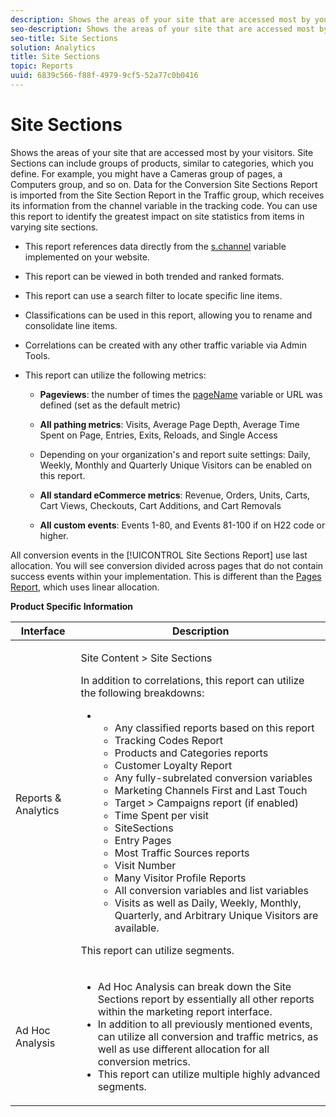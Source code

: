 ```yaml
---
description: Shows the areas of your site that are accessed most by your visitors. Site Sections can include groups of products, similar to categories, which you define. For example, you might have a Cameras group of pages, a Computers group, and so on. Data for the Conversion Site Sections Report is imported from the Site Section Report in the Traffic group, which receives its information from the channel variable in the tracking code. You can use this report to identify the greatest impact on site statistics from items in varying site sections.
seo-description: Shows the areas of your site that are accessed most by your visitors. Site Sections can include groups of products, similar to categories, which you define. For example, you might have a Cameras group of pages, a Computers group, and so on. Data for the Conversion Site Sections Report is imported from the Site Section Report in the Traffic group, which receives its information from the channel variable in the tracking code. You can use this report to identify the greatest impact on site statistics from items in varying site sections.
seo-title: Site Sections
solution: Analytics
title: Site Sections
topic: Reports
uuid: 6839c566-f88f-4979-9cf5-52a77c0b0416
---
```


# Site Sections

Shows the areas of your site that are accessed most by your visitors. Site Sections can include groups of products, similar to categories, which you define. For example, you might have a Cameras group of pages, a Computers group, and so on. Data for the Conversion Site Sections Report is imported from the Site Section Report in the Traffic group, which receives its information from the channel variable in the tracking code. You can use this report to identify the greatest impact on site statistics from items in varying site sections.

* This report references data directly from the [s.channel](https://marketing.adobe.com/resources/help/en_US/sc/implement/index.html?f=c_channel) variable implemented on your website. 
* This report can be viewed in both trended and ranked formats. 
* This report can use a search filter to locate specific line items. 
* Classifications can be used in this report, allowing you to rename and consolidate line items. 
* Correlations can be created with any other traffic variable via Admin Tools. 
* This report can utilize the following metrics:

    * **Pageviews**: the number of times the [pageName](https://marketing.adobe.com/resources/help/en_US/sc/implement/index.html?f=c_pagename) variable or URL was defined (set as the default metric) 
    
    * **All pathing metrics**: Visits, Average Page Depth, Average Time Spent on Page, Entries, Exits, Reloads, and Single Access 
    * Depending on your organization's and report suite settings: Daily, Weekly, Monthly and Quarterly Unique Visitors can be enabled on this report. 
    * **All standard eCommerce metrics**: Revenue, Orders, Units, Carts, Cart Views, Checkouts, Cart Additions, and Cart Removals 
    * **All custom events**: Events 1-80, and Events 81-100 if on H22 code or higher.

All conversion events in the [!UICONTROL Site Sections Report] use last allocation. You will see conversion divided across pages that do not contain success events within your implementation. This is different than the [Pages Report](../../../components/c-variables/dimensionslist/reports-pages.md#concept_0219136EA25745B58434D0C7E751D7D5), which uses linear allocation.

**Product Specific Information** 

<table id="table_525FDF95C8ED4BF2A1E25BE2DA971EFB"> 
 <thead> 
  <tr> 
   <th colname="col1" class="entry"> Interface </th> 
   <th colname="col2" class="entry"> Description </th> 
  </tr> 
 </thead>
 <tbody> 
  <tr> 
   <td colname="col1"> Reports &amp; Analytics </td> 
   <td colname="col2"> <p> <span class="uicontrol"> Site Content</span> &gt; <span class="uicontrol"> Site Sections</span> </p> <p>In addition to correlations, this report can utilize the following breakdowns: </p> 
    <ul id="ul_9CD009D89B134C53807332E3C88D3C44"> 
     <li id="li_566417EB074D425C9A1F4FB28AA7FAB4"> 
      <ul id="ul_3795C7AAE6DA4B7E96FCDC7F3211DFBB"> 
       <li id="li_50B295E961724CFB83D222DE9B4C7FF2">Any classified reports based on this report </li> 
       <li id="li_697682892D8841BC8120BEC0E1AE9753"> <span class="wintitle"> Tracking Codes Report</span> </li> 
       <li id="li_F6D893FCBA7A4B3EB04715833CA41022"> <span class="wintitle"> Products</span> and <span class="wintitle"> Categories</span> reports </li> 
       <li id="li_9F379E61DB4F4753AE1FFFC8F9C17347"> <span class="wintitle"> Customer Loyalty Report</span> </li> 
       <li id="li_64A6A06F9265410ABB425DA4AF50C440">Any fully-subrelated conversion variables </li> 
       <li id="li_907DDFCC35AB48EEA5B169B4A2598FB1"> <span class="wintitle"> Marketing Channels First and Last Touch</span> </li> 
       <li id="li_B08A0DCB40154152AF1033B7629A5B5A"> <span class="uicontrol"> Target</span> &gt; <span class="uicontrol"> Campaigns</span> report (if enabled) </li> 
       <li id="li_6D4E65DD6E2B49C9A8C12181D23F185A">Time Spent per visit </li> 
       <li id="li_C6D3AD5A534243A8A6E17C663FEBA6BA">SiteSections </li> 
       <li id="li_E1F46EED5CE2425D83200A2FCB686EE5">Entry Pages </li> 
       <li id="li_1201EE0EBF13476C9A9525E0700F30F3">Most Traffic Sources reports </li> 
       <li id="li_563E07858FB1473BB22C2B191E8BE620">Visit Number </li> 
       <li id="li_1CAD77ABA6A2454282A4DA7E88C047E8">Many Visitor Profile Reports </li> 
       <li id="li_D3A04E4CD8EC4646AAB90BF19F0AFA8A">All conversion variables and list variables </li> 
       <li id="li_01C194CE0F3E4C0694A34B4C6697F385">Visits as well as Daily, Weekly, Monthly, Quarterly, and Arbitrary Unique Visitors are available. </li> 
      </ul> </li> 
    </ul> <p>This report can utilize segments. </p> </td> 
  </tr> 
  <tr> 
   <td colname="col1"> Ad Hoc Analysis </td> 
   <td colname="col2"> 
    <ul id="ul_DFF9BFC01FC1424B8905C2D2C0EFD156"> 
     <li id="li_65FDF1C165C84F729E0EE84FF671B5E4">Ad Hoc Analysis can break down the Site Sections report by essentially all other reports within the marketing report interface. </li> 
     <li id="li_2159DE10C52D40AA89E4C934FC184641">In addition to all previously mentioned events, can utilize all conversion and traffic metrics, as well as use different allocation for all conversion metrics. </li> 
     <li id="li_3A23C6286D314B5D814612469F4F77C5">This report can utilize multiple highly advanced segments. </li> 
    </ul> </td> 
  </tr> 
 </tbody> 
</table>

